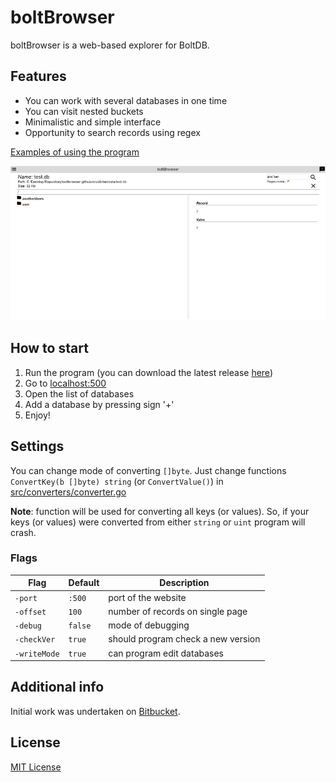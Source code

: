 # boltBrowser

boltBrowser is a web-based explorer for BoltDB.

## Features

+ You can work with several databases in one time
+ You can visit nested buckets
+ Minimalistic and simple interface
+ Opportunity to search records using regex

[Examples of using the program](Examples.md)

![1](stuff/screenshot.png)

## How to start

1. Run the program (you can download the latest release [here](https://github.com/ShoshinNikita/boltBrowser/releases))
1. Go to [localhost:500](http://localhost:500)
1. Open the list of databases
1. Add a database by pressing sign '+'
1. Enjoy!

## Settings

You can change mode of converting `[]byte`. Just change functions `ConvertKey(b []byte) string` (or `ConvertValue()`) in [src/converters/converter.go](src/converters/converters.go)

__Note__: function will be used for converting all keys (or values). So, if your keys (or values) were converted from either `string` or `uint` program will crash.

### Flags

Flag | Default | Description
---- | ------ | -------
`-port` | `:500` | port of the website
`-offset` | `100` | number of records on single page
`-debug` | `false` | mode of debugging
`-checkVer` | `true` | should program check a new version
`-writeMode` | `true` | can program edit databases

## Additional info

Initial work was undertaken on [Bitbucket](https://bitbucket.org/ShoshinNikita/boltbrowser).

## License

[MIT License](LICENSE)